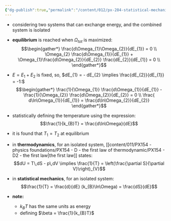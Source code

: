 ```yaml
---
{"dg-publish":true,"permalink":"/content/012/px-284-statistical-mechanics/c-entropy-and-temperature/px-284-c2-temperature/","created":"2024-11-25T10:50:32.000+00:00","updated":"2024-11-27T17:56:46.594+00:00"}
---
```


- considering two systems that can exchange energy, and the combined system is isolated
- **equilibrium** is reached when $\Omega_{tot}$ is maximized: 
$$\begin{gather*}
	\frac{d\Omega_{1}\Omega_{2}}{dE_{1}} = 0 \\
	\Omega_{2} \frac{d\Omega_{1}}{dE_{1}} + \Omega_{1}\frac{d\Omega_{2}}{dE_{2}} \frac{dE_{2}}{dE_{1}} = 0 \\
\end{gather*}$$
- $E = E_{1}+E_{2}$ is fixed, so, $dE_{1} = - dE_{2} \implies \frac{dE_{2}}{dE_{1}} = -1:$ 
$$\begin{gather*}
	\frac{1}{\Omega_{1}} \frac{d\Omega_{1}}{dE_{1}} - \frac{1}{\Omega_{2}} \frac{d\Omega_{2}}{dE_{2}} = 0 \\
\frac{	d\ln\Omega_{1}}{dE_{1}} = \frac{d\ln\Omega_{2}}{dE_{2}}
\end{gather*}$$

- statistically defining the temperature using the expression: 
$$\frac{1}{k_{B}T} = \frac{d\ln\Omega}{dE}$$
- it is found that $T_{1} = T_{2}$ at equilibrium

- in **thermodynamics**, for an isolated system, [[content/011/PX154 - physics foundations/PX154 - D - the first law of thermodynamic/PX154 - D2 - the first law\|the first law]] states: 
$$dU = T\,dS - p\,dV \implies \frac{1}{T} = \left(\frac{\partial S}{\partial V}\right)_{V}$$
- in **statistical mechanics**, for an isolated system: 
$$\frac{1}{T} = \frac{d}{dE} (k_{B}\ln\Omega) = \frac{dS}{dE}$$

- **note:** 
	- $k_{B}T$ has the same units as energy
	- defining $\beta = \frac{1}{k_{B}T}$
